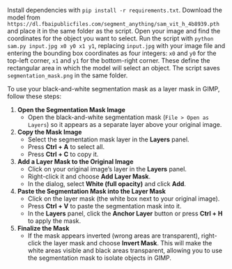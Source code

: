Install dependencies with `pip install -r requirements.txt`.
Download the model from `https://dl.fbaipublicfiles.com/segment_anything/sam_vit_h_4b8939.pth` and place it in the same folder as the script.
Open your image and find the coordinates for the object you want to select.
Run the script with `python sam.py input.jpg x0 y0 x1 y1`, replacing `input.jpg` with your image file and entering the bounding box coordinates as four integers: `x0` and `y0` for the top-left corner, `x1` and `y1` for the bottom-right corner.
These define the rectangular area in which the model will select an object.
The script saves `segmentation_mask.png` in the same folder.

To use your black-and-white segmentation mask as a layer mask in GIMP, follow these steps:
1. **Open the Segmentation Mask Image**  
   - Open the black-and-white segmentation mask (`File > Open as Layers`) so it appears as a separate layer above your original image.
2. **Copy the Mask Image**  
   - Select the segmentation mask layer in the **Layers** panel.
   - Press **Ctrl + A** to select all.
   - Press **Ctrl + C** to copy it.
3. **Add a Layer Mask to the Original Image**  
   - Click on your original image’s layer in the **Layers** panel.
   - Right-click it and choose **Add Layer Mask**.
   - In the dialog, select **White (full opacity)** and click **Add**.
4. **Paste the Segmentation Mask into the Layer Mask**  
   - Click on the layer mask (the white box next to your original image).
   - Press **Ctrl + V** to paste the segmentation mask into it.
   - In the **Layers** panel, click the **Anchor Layer** button or press **Ctrl + H** to apply the mask.
5. **Finalize the Mask**  
   - If the mask appears inverted (wrong areas are transparent), right-click the layer mask and choose **Invert Mask**.
This will make the white areas visible and black areas transparent, allowing you to use the segmentation mask to isolate objects in GIMP.
